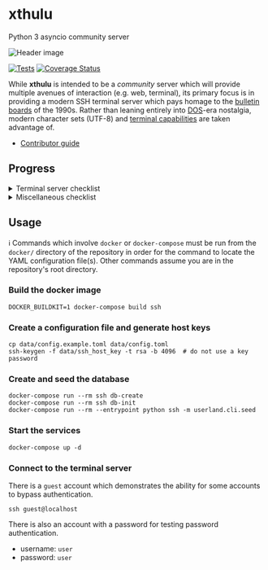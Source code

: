 # xthulu

Python 3 asyncio community server

![Header image](https://github.com/haliphax/xthulu/raw/assets/xthulu.jpg)

[![Tests](https://github.com/haliphax/xthulu/actions/workflows/tests.yml/badge.svg)](https://github.com/haliphax/xthulu/actions/workflows/tests.yml)
[![Coverage Status](https://coveralls.io/repos/github/haliphax/xthulu/badge.svg?branch=master)](https://coveralls.io/github/haliphax/xthulu?branch=master)

While **xthulu** is intended to be a _community_ server which will provide
multiple avenues of interaction (e.g. web, terminal), its primary focus is in
providing a modern SSH terminal server which pays homage to the
[bulletin boards] of the 1990s. Rather than leaning entirely into [DOS]-era
nostalgia, modern character sets (UTF-8) and [terminal capabilities] are taken
advantage of.

- [Contributor guide]

## Progress

<details>
<summary>Terminal server checklist</summary>

### Terminal server

- [x] SSH server
- [x] PROXY v1 support
- [ ] SCP subsystem
- [ ] SFTP subsystem
- [x] Userland script stack
  - [x] Goto
  - [x] Gosub
  - [x] Exception handling
- [x] Isolated `blessed.Terminal` process and proxy
- [ ] UI components
  - [x] Block editor
  - [x] Line editor (block editor with a single line)
  - [ ] Lightbar
  - [ ] Vertical lightbar
  - [ ] Matrix (vertical/horizontal lightbar)
  - [ ] Panel (scrollable boundary)

</details>

<details>
<summary>Miscellaneous checklist</summary>

### Miscellaneous

- [ ] HTTP server
  - [ ] Static files
  - [ ] REST API
- [ ] IPC
  - [x] Session events queue
  - [x] Methods for manipulating queue (querying specific events, etc.)
  - [ ] Can target other sessions and send them events (gosub/goto, chat
        requests, IM, etc.)
  - [ ] Server events queue (IPC coordination, etc.)
  - [x] Locks (IPC semaphore)
  - [ ] External-to-session IPC (CLI, web, etc.) via Redis PubSub
- [ ] Data layer
  - [x] PostgreSQL for data
  - [x] Asynchronous ORM ([GINO])
  - [x] User model
  - [ ] Message bases
  - [ ] Simple pickle table for things like oneliners, automsg, etc.

</details>

## Usage

ℹ️ Commands which involve `docker` or `docker-compose` must be run from the
`docker/` directory of the repository in order for the command to locate the
YAML configuration file(s). Other commands assume you are in the repository's
root directory.

### Build the docker image

```shell
DOCKER_BUILDKIT=1 docker-compose build ssh
```

### Create a configuration file and generate host keys

```shell
cp data/config.example.toml data/config.toml
ssh-keygen -f data/ssh_host_key -t rsa -b 4096  # do not use a key password
```

### Create and seed the database

```shell
docker-compose run --rm ssh db-create
docker-compose run --rm ssh db-init
docker-compose run --rm --entrypoint python ssh -m userland.cli.seed
```

### Start the services

```shell
docker-compose up -d
```

### Connect to the terminal server

There is a `guest` account which demonstrates the ability for some accounts to
bypass authentication.

```shell
ssh guest@localhost
```

There is also an account with a password for testing password authentication.

- username: `user`
- password: `user`

[bulletin boards]: https://archive.org/details/BBS.The.Documentary
[dos]: https://en.wikipedia.org/wiki/MS-DOS
[terminal capabilities]: https://en.wikipedia.org/wiki/Terminal_capabilities
[contributor guide]: ./CONTRIBUTING.md
[gino]: https://python-gino.org
